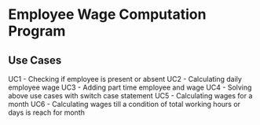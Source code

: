 # Employee Wage Computation Program

## Use Cases
UC1 - Checking if employee is present or absent
UC2 - Calculating daily employee wage
UC3 - Adding part time employee and wage
UC4 - Solving above use cases with switch case statement
UC5 - Calculating wages for a month
UC6 - Calculating wages till a condition of total working hours or days is reach for month
